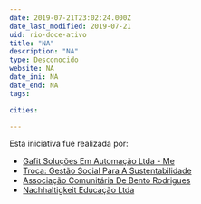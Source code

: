 ```yaml
---
date: 2019-07-21T23:02:24.000Z
date_last_modified: 2019-07-21
uid: rio-doce-ativo
title: "NA"
description: "NA"
type: Desconocido
website: NA
date_ini: NA
date_end: NA
tags:

cities: 

---
```


Esta iniciativa fue realizada por:

- [Gafit Soluções Em Automação Ltda - Me](/i/gafit-solucões-em-automacão-ltda-me.html)
- [Troca: Gestão Social Para A Sustentabilidade](/i/troca-gestão-social-para-a-sustentabilidade.html)
- [Associação Comunitária De Bento Rodrigues](/i/associacão-comunitaria-de-bento-rodrigues.html)
- [Nachhaltigkeit Educação Ltda](/i/nachhaltigkeit-educacão-ltda.html)

